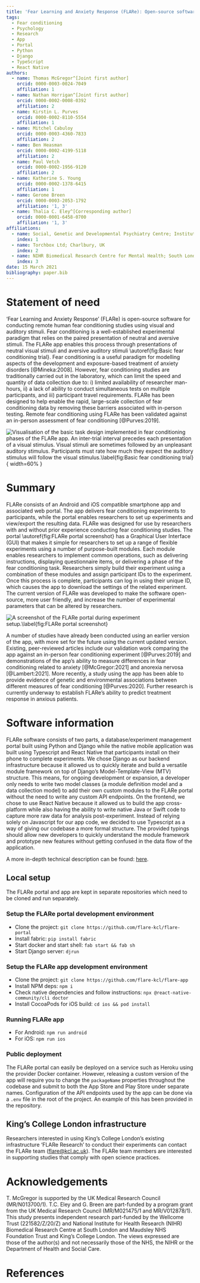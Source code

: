 ```yaml
---
title: 'Fear Learning and Anxiety Response (FLARe): Open-source software for remote human fear conditioning experiments.'
tags:
  - Fear conditioning
  - Psychology
  - Research
  - App
  - Portal
  - Python
  - Django
  - TypeScript
  - React Native
authors:
  - name: Thomas McGregor^[Joint first author]
    orcid: 0000-0003-0024-7049
    affiliation: 1
  - name: Nathan Horrigan^[Joint first author]
    orcid: 0000-0002-0008-0392
    affiliation: 2
  - name: Kirstin L. Purves
    orcid: 0000-0002-8110-5554
    affiliation: 1
  - name: Mitchel Cabuloy
    orcid: 0000-0003-4360-7833
    affiliation: 2
  - name: Ben Heasman
    orcid: 0000-0002-4199-5118
    affiliation: 2
  - name: Paul Vetch
    orcid: 0000-0002-1956-9120
    affiliation: 2
  - name: Katherine S. Young
    orcid: 0000-0002-1378-6415
    affiliation: 1
  - name: Gerome Breen
    orcid: 0000-0003-2053-1792
    affiliation: '1, 3'
  - name: Thalia C. Eley^[Corresponding author]
    orcid: 0000-0001-6458-0700
    affiliation: '1, 3'
affiliations:
  - name: Social, Genetic and Developmental Psychiatry Centre; Institute of Psychiatry, Psychology & Neuroscience; King’s College London; London, UK.
    index: 1
  - name: Torchbox Ltd; Charlbury, UK
    index: 2
  - name: NIHR Biomedical Research Centre for Mental Health; South London and Maudsley NHS Trust; London, UK.
    index: 3
date: 15 March 2021
bibliography: paper.bib
---
```


# Statement of need

‘Fear Learning and Anxiety Response’ (FLARe) is open-source software for conducting remote human fear conditioning studies using visual and auditory stimuli. Fear conditioning is a well-established experimental paradigm that relies on the paired presentation of neutral and aversive stimuli. The FLARe app enables this process through presentations of neutral visual stimuli and aversive auditory stimuli \autoref{fig:Basic fear conditioning trial}. Fear conditioning is a useful paradigm for modelling aspects of the development and exposure-based treatment of anxiety disorders [@Mineka:2008]. However, fear conditioning studies are traditionally carried out in the laboratory, which can limit the speed and quantity of data collection due to: i) limited availability of researcher man-hours, ii) a lack of ability to conduct simultaneous tests on multiple participants, and iii) participant travel requirements. FLARe has been designed to help enable the rapid, large-scale collection of fear conditioning data by removing these barriers associated with in-person testing. Remote fear conditioning using FLARe has been validated against an in-person assessment of fear conditioning [@Purves:2019].

![Visualisation of the basic task design implemented in fear conditioning phases of the FLARe app. An inter-trial interval precedes each presentation of a visual stimulus. Visual stimuli are sometimes followed by an unpleasant auditory stimulus. Participants must rate how much they expect the auditory stimulus will follow the visual stimulus.\label{fig:Basic fear conditioning trial}](./repo_assets/basic-trial-figure.png){ width=60% }

# Summary

FLARe consists of an Android and iOS compatible smartphone app and associated web portal. The app delivers fear conditioning experiments to participants, while the portal enables researchers to set up experiments and view/export the resulting data. FLARe was designed for use by researchers with and without prior experience conducting fear conditioning studies. The portal \autoref{fig:FLARe portal screenshot} has a Graphical User Interface (GUI) that makes it simple for researchers to set up a range of flexible experiments using a number of purpose-built modules. Each module enables researchers to implement common operations, such as delivering instructions, displaying questionnaire items, or delivering a phase of the fear conditioning task. Researchers simply build their experiment using a combination of these modules and assign participant IDs to the experiment. Once this process is complete, participants can log in using their unique ID, which causes the app to download the settings of the related experiment. The current version of FLARe was developed to make the software open-source, more user friendly, and increase the number of experimental parameters that can be altered by researchers.

![A screenshot of the FLARe portal during experiment setup.\label{fig:FLARe portal screenshot}](./repo_assets/flare-portal-screenshot.png)

A number of studies have already been conducted using an earlier version of the app, with more set for the future using the current updated version. Existing, peer-reviewed articles include our validation work comparing the app against an in-person fear conditioning experiment [@Purves:2019] and demonstrations of the app’s ability to measure differences in fear conditioning related to anxiety [@McGregor:2021] and anorexia nervosa [@Lambert:2021]. More recently, a study using the app has been able to provide evidence of genetic and environmental associations between different measures of fear conditioning [@Purves:2020]. Further research is currently underway to establish FLARe’s ability to predict treatment response in anxious patients.

# Software information

FLARe software consists of two parts, a database/experiment management portal built using Python and Django while the native mobile application was built using Typescript and React Native that participants install on their phone to complete experiments. We chose Django as our backend infrastructure because it allowed us to quickly iterate and build a versatile module framework on top of Django’s Model-Template-View (MTV) structure. This means, for ongoing development or expansion, a developer only needs to write two model classes (a module definition model and a data collection model) to add their own custom modules to the FLARe portal without the need to write any custom API endpoints. On the frontend, we chose to use React Native because it allowed us to build the app cross-platform while also having the ability to write native Java or Swift code to capture more raw data for analysis post-experiment. Instead of relying solely on Javascript for our app code, we decided to use Typescript as a way of giving our codebase a more formal structure. The provided typings should allow new developers to quickly understand the module framework and prototype new features without getting confused in the data flow of the application.

A more in-depth technical description can be found: [here](https://docs.google.com/document/d/11GBzLfQ3bPkZqHHJNA9wDgRUs89Na2V7oKZGWzhvfDw/edit?usp=sharing).

## Local setup

The FLARe portal and app are kept in separate repositories which need to be cloned and run separately.

### Setup the FLARe portal development environment

- Clone the project: `git clone https://github.com/flare-kcl/flare-portal`
- Install fabric: `pip install fabric`
- Start docker and start shell: `fab start && fab sh`
- Start Django server: `djrun`

### Setup the FLARe app development environment

- Clone the project: `git clone https://github.com/flare-kcl/flare-app`
- Install NPM deps: `npm i`
- Check native dependencies and follow instructions: `npx @react-native-community/cli doctor`
- Install CocoaPods for iOS build: `cd ios && pod install`

### Running FLARe app

- For Android: `npm run android`
- For iOS: `npm run ios`

### Public deployment

The FLARe portal can easily be deployed on a service such as Heroku using the provider Docker container. However, releasing a custom version of the app will require you to change the `packageName` properties throughout the codebase and submit to both the App Store and Play Store under separate names. Configuration of the API endpoints used by the app can be done via a `.env` file in the root of the project. An example of this has been provided in the repository.

## King’s College London infrastructure

Researchers interested in using King’s College London’s existing infrastructure ‘FLARe Research’ to conduct their experiments can contact the FLARe team (flare@kcl.ac.uk). The FLARe team members are interested in supporting studies that comply with open science practices.

# Acknowledgements

T. McGregor is supported by the UK Medical Research Council (MR/N013700/1). T.C. Eley and G. Breen are part-funded by a program grant from the UK Medical Research Council (MR/M021475/1 and MR/V012878/1). This study presents independent research part-funded by the Wellcome Trust (221582/Z/20/Z) and National Institute for Health Research (NIHR) Biomedical Research Centre at South London and Maudsley NHS Foundation Trust and King’s College London. The views expressed are those of the author(s) and not necessarily those of the NHS, the NIHR or the Department of Health and Social Care.

# References

